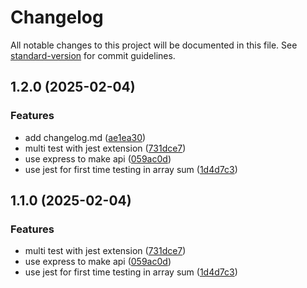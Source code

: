 # Changelog

All notable changes to this project will be documented in this file. See [standard-version](https://github.com/conventional-changelog/standard-version) for commit guidelines.

## 1.2.0 (2025-02-04)

### Features

- add changelog.md ([ae1ea30](https://github.com/ditoaryap/rwid-github-actions/commit/ae1ea308facc5a224622ae6f1add8242a4c192cc))
- multi test with jest extension ([731dce7](https://github.com/ditoaryap/rwid-github-actions/commit/731dce7443ed065f3931fd646166c38408de73f6))
- use express to make api ([059ac0d](https://github.com/ditoaryap/rwid-github-actions/commit/059ac0d3911babdaa2a6384a125d28ce031b5607))
- use jest for first time testing in array sum ([1d4d7c3](https://github.com/ditoaryap/rwid-github-actions/commit/1d4d7c3d9121e4d806b233adc5d83315e4748016))

## 1.1.0 (2025-02-04)

### Features

- multi test with jest extension ([731dce7](https://github.com/ditoaryap/rwid-github-actions/commit/731dce7443ed065f3931fd646166c38408de73f6))
- use express to make api ([059ac0d](https://github.com/ditoaryap/rwid-github-actions/commit/059ac0d3911babdaa2a6384a125d28ce031b5607))
- use jest for first time testing in array sum ([1d4d7c3](https://github.com/ditoaryap/rwid-github-actions/commit/1d4d7c3d9121e4d806b233adc5d83315e4748016))

